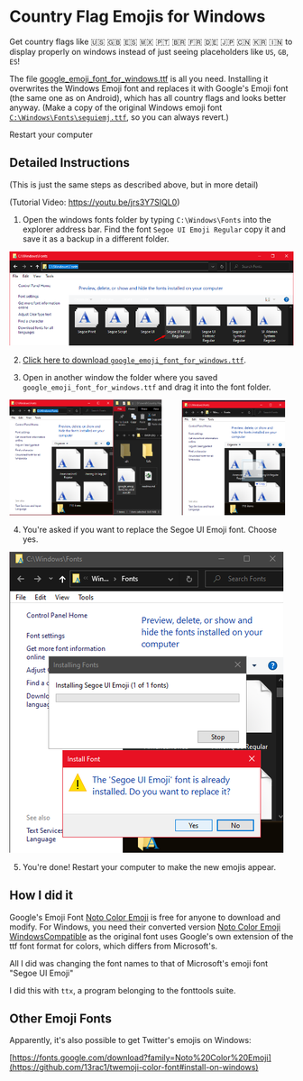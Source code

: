 # Country Flag Emojis for Windows

Get country flags like 🇺🇸 🇬🇧 🇪🇸 🇲🇽 🇵🇹 🇧🇷 🇫🇷 🇩🇪 🇯🇵 🇨🇳 🇰🇷 🇮🇳 to display properly on windows instead of just seeing placeholders like `US`, `GB`, `ES`!

The file [google_emoji_font_for_windows.ttf](https://github.com/perguto/Country-Flag-Emojis-for-Windows/blob/master/google_emoji_font_for_windows.ttf?raw=true) is all you need.
Installing it overwrites the Windows Emoji font and replaces it with Google's Emoji font (the same one as on Android), which has all country flags and looks better anyway.
(Make a copy of the original Windows emoji font [`C:\Windows\Fonts\seguiemj.ttf`](C:\Windows\Fonts\seguiemj.ttf), so you can always revert.)

Restart your computer

## Detailed Instructions

(This is just the same steps as described above, but in more detail)

(Tutorial Video: https://youtu.be/jrs3Y7SIQL0)

1. Open the windows fonts folder by typing `C:\Windows\Fonts` into the explorer address bar. Find the font `Segoe UI Emoji Regular` copy it and save it as a backup in a different folder.

![](./screenshots/backup_font.png)

2. [Click here to download `google_emoji_font_for_windows.ttf`](https://github.com/perguto/Country-Flag-Emojis-for-Windows/blob/master/google_emoji_font_for_windows.ttf?raw=true).

3. Open in another window the folder where you saved `google_emoji_font_for_windows.ttf` and drag it into the font folder.

<p float="left">
<img src="./screenshots/move_font.png" width="53.6%" />
&nbsp; &nbsp; &nbsp; &nbsp;
<img src="./screenshots/copy_font.png" width="36.4%" style="align: right" />
</p>

4. You're asked if you want to replace the Segoe UI Emoji font. Choose yes.

![](./screenshots/replace_font.png)

5. You're done! Restart your computer to make the new emojis appear.


## How I did it

Google's Emoji Font
[Noto Color Emoji](https://fonts.google.com/download?family=Noto%20Color%20Emoji) is free for anyone to download and modify. For Windows, you need their converted version [Noto Color Emoji WindowsCompatible](./resources/NotoColorEmoji_WindowsCompatible.ttf) as the original font uses Google's own extension of the ttf font format for colors, which differs from Microsoft's.

All I did was changing the font names to that of Microsoft's emoji font "Segoe UI Emoji"

I did this with `ttx`, a program belonging to the fonttools suite.

## Other Emoji Fonts

Apparently, it's also possible to get Twitter's emojis on Windows:

[https://fonts.google.com/download?family=Noto%20Color%20Emoji](https://github.com/13rac1/twemoji-color-font#install-on-windows) 
